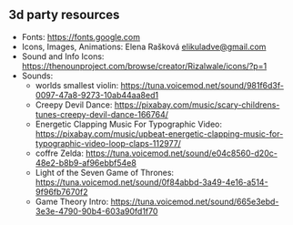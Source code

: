## 3d party resources  
- Fonts: https://fonts.google.com  
- Icons, Images, Animations: Elena Rašková elikuladve@gmail.com  
- Sound and Info Icons: https://thenounproject.com/browse/creator/Rizalwale/icons/?p=1  
- Sounds: 
  - worlds smallest violin: https://tuna.voicemod.net/sound/981f6d3f-0097-47a8-9273-10ab44aa8ed1
  - Creepy Devil Dance: https://pixabay.com/music/scary-childrens-tunes-creepy-devil-dance-166764/
  - Energetic Clapping Music For Typographic Video: https://pixabay.com/music/upbeat-energetic-clapping-music-for-typographic-video-loop-claps-112977/ 
  - coffre Zelda: https://tuna.voicemod.net/sound/e04c8560-d20c-48e2-b8b9-af96ebbf54e8
  - Light of the Seven Game of Thrones: https://tuna.voicemod.net/sound/0f84abbd-3a49-4e16-a514-9f96fb7670f2
  - Game Theory Intro: https://tuna.voicemod.net/sound/665e3ebd-3e3e-4790-90b4-603a90fd1f70
```